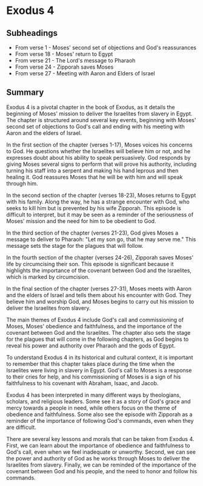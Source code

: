 # Exodus 4

## Subheadings

* From verse 1 - Moses' second set of objections and God's reassurances
* From verse 18 - Moses' return to Egypt
* From verse 21 - The Lord's message to Pharaoh
* From verse 24 - Zipporah saves Moses
* From verse 27 - Meeting with Aaron and Elders of Israel

## Summary

Exodus 4 is a pivotal chapter in the book of Exodus, as it details the beginning of Moses' mission to deliver the Israelites from slavery in Egypt. The chapter is structured around several key events, beginning with Moses' second set of objections to God's call and ending with his meeting with Aaron and the elders of Israel.

In the first section of the chapter (verses 1-17), Moses voices his concerns to God. He questions whether the Israelites will believe him or not, and he expresses doubt about his ability to speak persuasively. God responds by giving Moses several signs to perform that will prove his authority, including turning his staff into a serpent and making his hand leprous and then healing it. God reassures Moses that he will be with him and will speak through him.

In the second section of the chapter (verses 18-23), Moses returns to Egypt with his family. Along the way, he has a strange encounter with God, who seeks to kill him but is prevented by his wife Zipporah. This episode is difficult to interpret, but it may be seen as a reminder of the seriousness of Moses' mission and the need for him to be obedient to God.

In the third section of the chapter (verses 21-23), God gives Moses a message to deliver to Pharaoh: "Let my son go, that he may serve me." This message sets the stage for the plagues that will follow.

In the fourth section of the chapter (verses 24-26), Zipporah saves Moses' life by circumcising their son. This episode is significant because it highlights the importance of the covenant between God and the Israelites, which is marked by circumcision.

In the final section of the chapter (verses 27-31), Moses meets with Aaron and the elders of Israel and tells them about his encounter with God. They believe him and worship God, and Moses begins to carry out his mission to deliver the Israelites from slavery.

The main themes of Exodus 4 include God's call and commissioning of Moses, Moses' obedience and faithfulness, and the importance of the covenant between God and the Israelites. The chapter also sets the stage for the plagues that will come in the following chapters, as God begins to reveal his power and authority over Pharaoh and the gods of Egypt.

To understand Exodus 4 in its historical and cultural context, it is important to remember that this chapter takes place during the time when the Israelites were living in slavery in Egypt. God's call to Moses is a response to their cries for help, and his commissioning of Moses is a sign of his faithfulness to his covenant with Abraham, Isaac, and Jacob.

Exodus 4 has been interpreted in many different ways by theologians, scholars, and religious leaders. Some see it as a story of God's grace and mercy towards a people in need, while others focus on the theme of obedience and faithfulness. Some also see the episode with Zipporah as a reminder of the importance of following God's commands, even when they are difficult.

There are several key lessons and morals that can be taken from Exodus 4. First, we can learn about the importance of obedience and faithfulness to God's call, even when we feel inadequate or unworthy. Second, we can see the power and authority of God as he works through Moses to deliver the Israelites from slavery. Finally, we can be reminded of the importance of the covenant between God and his people, and the need to honor and follow his commands.